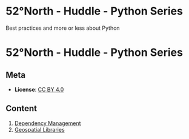 # 52°North - Huddle - Python Series
Best practices and more or less about Python

# 52°North - Huddle - Python Series
## Meta

* **License**: [CC BY 4.0](http://creativecommons.org/licenses/by/4.0/)

## Content

1. [Dependency Management](/dependency_management/README.md)
2. [Geospatial Libraries](/geospatial_libraries/README.md)
